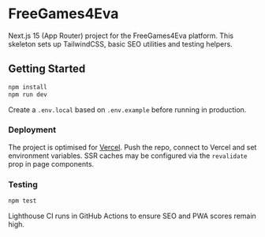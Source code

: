 # FreeGames4Eva

Next.js 15 (App Router) project for the FreeGames4Eva platform. This skeleton sets up TailwindCSS, basic SEO utilities and testing helpers.

## Getting Started

```bash
npm install
npm run dev
```

Create a `.env.local` based on `.env.example` before running in production.

### Deployment

The project is optimised for [Vercel](https://vercel.com). Push the repo, connect to Vercel and set environment variables. SSR caches may be configured via the `revalidate` prop in page components.

### Testing

```bash
npm test
```

Lighthouse CI runs in GitHub Actions to ensure SEO and PWA scores remain high.
